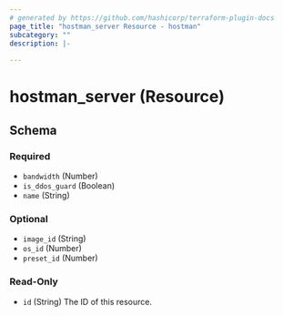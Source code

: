 ```yaml
---
# generated by https://github.com/hashicorp/terraform-plugin-docs
page_title: "hostman_server Resource - hostman"
subcategory: ""
description: |-
  
---
```


# hostman_server (Resource)





<!-- schema generated by tfplugindocs -->
## Schema

### Required

- `bandwidth` (Number)
- `is_ddos_guard` (Boolean)
- `name` (String)

### Optional

- `image_id` (String)
- `os_id` (Number)
- `preset_id` (Number)

### Read-Only

- `id` (String) The ID of this resource.
